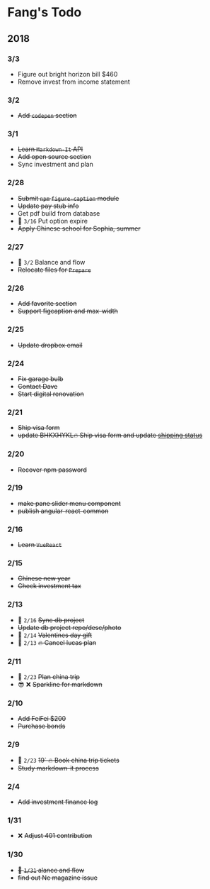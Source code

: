 # Fang's Todo

## 2018

### 3/3

- Figure out bright horizon bill $460
- Remove invest from income statement

### 3/2
- ~~Add `codepen` section~~

### 3/1 
- ~~Learn `Markdown-It` API~~
- ~~Add open source section~~
- Sync investment and plan

### 2/28
- ~~Submit `npm` `figure-caption` module~~
- ~~Update pay stub info~~
- Get pdf build from database
- :date: `3/16` Put option expire
- ~~Apply Chinese school for Sophia, summer~~

### 2/27

- :date: `3/2` Balance and flow
- ~~Relocate files for `Prepare`~~

### 2/26

- ~~Add favorite section~~
- ~~Support figcaption and max-width~~

### 2/25

- ~~Update dropbox email~~

### 2/24

- ~~Fix garage bulb~~
- ~~Contact Dave~~
- ~~Start digital renovation~~

### 2/21

- ~~Ship visa form~~
- ~~update BHKXHYKL:fire: Ship visa form and update [shipping status](https://www.visamailservice.com/status-tracking/)~~

### 2/20

- ~~Recover npm password~~

### 2/19

- ~~make pane slider menu component~~
- ~~publish angular-react-common~~

### 2/16

- ~~Learn `VueReact`~~

### 2/15

- ~~Chinese new year~~
- ~~Check investment tax~~

### 2/13

- :date: `2/16` ~~Sync db project~~
- ~~Update db project repo/desc/photo~~
- :date: `2/14` ~~Valentines day gift~~
- :date: `2/13` ~~:fire: Cancel lucas plan~~

### 2/11

- :date: `2/23` ~~Plan china trip~~
- :sunglasses: :x: ~~Sparkline for markdown~~

### 2/10

- ~~Add FeiFei $200~~
- ~~Purchase bonds~~

### 2/9 

- :date: `2/23` ~~19` :fire: Book china trip tickets~~
- ~~Study markdown-it process~~

### 2/4

- ~~Add investment finance log~~

### 1/31

- :x: ~~Adjust 401 contribution~~

### 1/30

- ~~:date: `1/31` alance and flow~~
- ~~find out Ne magazine issue~~
